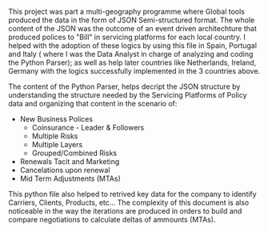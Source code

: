 This project was part a multi-geography programme where Global tools produced the data in the form of JSON Semi-structured format.
The whole content of the JSON was the outcome of an event driven architechture that produced polices to "Bill" in servicing platforms for each local country.
I helped with the adoption of these logics by using this file in Spain, Portugal and Italy ( where I was the Data Analyst in charge of analyzing and coding the Python Parser);
as well as help later countries like Netherlands, Ireland, Germany with the logics successfully implemented in the 3 countries above.

The content of the Python Parser, helps decript the JSON structure by understanding the structure needed by the Servicing Platforms of Policy data and organizing that content in the scenario of:
 - New Business Polices
    -  Coinsurance - Leader & Followers
    -  Multiple Risks
    -  Multiple Layers
    -  Grouped/Combined Risks
 - Renewals Tacit and Marketing
 - Cancelations upon renewal
 - Mid Term Adjustments (MTAs)

This python file also helped to retrived key data for the company to identify Carriers, Clients, Products, etc...
The complexity of this document is also noticeable in the way the iterations are produced in orders to build and compare negotiations to calculate deltas of ammounts (MTAs).
